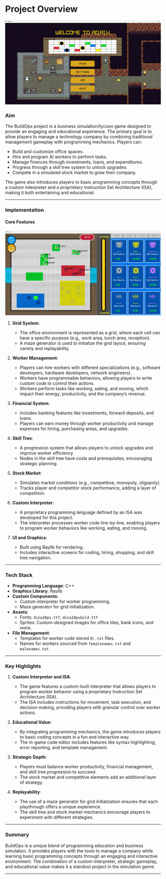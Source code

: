 # Project Overview

![image_alt](https://github.com/Artist06/BuildOpsCpp/blob/master/game_image.png?raw=true)

### Aim

The BuildOps project is a business simulation/tycoon game designed to provide an engaging and educational experience. The primary goal is to allow players to manage a technology company by combining traditional management gameplay with programming mechanics. Players can:

- Build and customize office spaces.
- Hire and program AI workers to perform tasks.
- Manage finances through investments, loans, and expenditures.
- Progress through a skill tree system to unlock upgrades.
- Compete in a simulated stock market to grow their company.

The game also introduces players to basic programming concepts through a custom interpreter and a proprietary Instruction Set Architecture (ISA), making it both entertaining and educational.

---

### Implementation

#### Core Features

![image_alt](https://github.com/Artist06/BuildOpsCpp/blob/master/worker_image.png?raw=true)
1. **Grid System**:

   - The office environment is represented as a grid, where each cell can have a specific purpose (e.g., work area, lunch area, reception).
   - A maze generator is used to initialize the grid layout, ensuring variety and replayability.
2. **Worker Management**:

   - Players can hire workers with different specializations (e.g., software developers, hardware developers, network engineers).
   - Workers have programmable behaviors, allowing players to write custom code to control their actions.
   - Workers perform tasks like working, eating, and moving, which impact their energy, productivity, and the company’s revenue.
3. **Financial System**:

   - Includes banking features like investments, forward deposits, and loans.
   - Players can earn money through worker productivity and manage expenses for hiring, purchasing areas, and upgrades.
4. **Skill Tree**:

   - A progression system that allows players to unlock upgrades and improve worker efficiency.
   - Nodes in the skill tree have costs and prerequisites, encouraging strategic planning.
5. **Stock Market**:

   - Simulates market conditions (e.g., competitive, monopoly, oligopoly).
   - Tracks player and competitor stock performance, adding a layer of competition.
6. **Custom Interpreter**:

   - A proprietary programming language defined by an ISA was developed for this project.
   - The interpreter processes worker code line-by-line, enabling players to program worker behaviors like working, eating, and moving.
7. **UI and Graphics**:

   - Built using Raylib for rendering.
   - Includes interactive screens for coding, hiring, shopping, and skill tree navigation.

---

### Tech Stack

- **Programming Language**: C++
- **Graphics Library**: Raylib
- **Custom Components**:
  - Custom interpreter for worker programming.
  - Maze generator for grid initialization.
- **Assets**:
  - Fonts: `dina10px.ttf`, `dina10pxbold.ttf`
  - Sprites: Custom-designed images for office tiles, bank icons, and more.
- **File Management**:
  - Templates for worker code stored in `.txt` files.
  - Names for workers sourced from `femalenames.txt` and `malenames.txt`.

---

### Key Highlights

1. **Custom Interpreter and ISA**:

   - The game features a custom-built interpreter that allows players to program worker behavior using a proprietary Instruction Set Architecture (ISA).
   - The ISA includes instructions for movement, task execution, and decision-making, providing players with granular control over worker actions.
2. **Educational Value**:

   - By integrating programming mechanics, the game introduces players to basic coding concepts in a fun and interactive way.
   - The in-game code editor includes features like syntax highlighting, error reporting, and template management.
3. **Strategic Depth**:

   - Players must balance worker productivity, financial management, and skill tree progression to succeed.
   - The stock market and competitive elements add an additional layer of strategy.
4. **Replayability**:

   - The use of a maze generator for grid initialization ensures that each playthrough offers a unique experience.
   - The skill tree and stock market mechanics encourage players to experiment with different strategies.

---

### Summary

BuildOps is a unique blend of programming education and business simulation. It provides players with the tools to manage a company while learning basic programming concepts through an engaging and interactive environment. The combination of a custom interpreter, strategic gameplay, and educational value makes it a standout project in the simulation genre.

---
